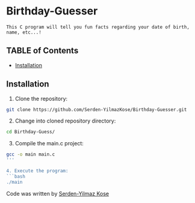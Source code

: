 # Birthday-Guesser
    This C program will tell you fun facts regarding your date of birth, name, etc...!
## TABLE of Contents
- [Installation](#installation)


## Installation
1. Clone the repository:
```bash
git clone https://github.com/Serden-YilmazKose/Birthday-Guesser.git
```

2. Change into cloned repository directory:
```bash
cd Birthday-Guess/
```

3. Compile the main.c project:
```bash
gcc -o main main.c
'''

4. Execute the program:
```bash
./main
```

Code was written by [Serden-Yilmaz Kose](https://github.com/Serden-YilmazKose)
